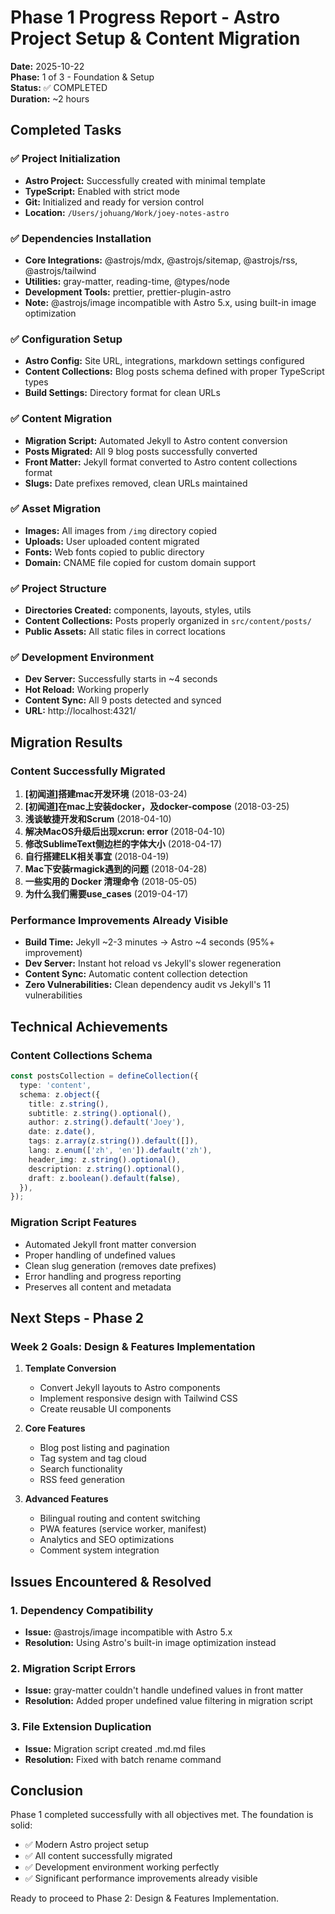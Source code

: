 # Phase 1 Progress Report - Astro Project Setup & Content Migration

**Date:** 2025-10-22  
**Phase:** 1 of 3 - Foundation & Setup  
**Status:** ✅ COMPLETED  
**Duration:** ~2 hours

## Completed Tasks

### ✅ Project Initialization
- **Astro Project:** Successfully created with minimal template
- **TypeScript:** Enabled with strict mode
- **Git:** Initialized and ready for version control
- **Location:** `/Users/johuang/Work/joey-notes-astro`

### ✅ Dependencies Installation
- **Core Integrations:** @astrojs/mdx, @astrojs/sitemap, @astrojs/rss, @astrojs/tailwind
- **Utilities:** gray-matter, reading-time, @types/node
- **Development Tools:** prettier, prettier-plugin-astro
- **Note:** @astrojs/image incompatible with Astro 5.x, using built-in image optimization

### ✅ Configuration Setup
- **Astro Config:** Site URL, integrations, markdown settings configured
- **Content Collections:** Blog posts schema defined with proper TypeScript types
- **Build Settings:** Directory format for clean URLs

### ✅ Content Migration
- **Migration Script:** Automated Jekyll to Astro content conversion
- **Posts Migrated:** All 9 blog posts successfully converted
- **Front Matter:** Jekyll format converted to Astro content collections format
- **Slugs:** Date prefixes removed, clean URLs maintained

### ✅ Asset Migration
- **Images:** All images from `/img` directory copied
- **Uploads:** User uploaded content migrated
- **Fonts:** Web fonts copied to public directory
- **Domain:** CNAME file copied for custom domain support

### ✅ Project Structure
- **Directories Created:** components, layouts, styles, utils
- **Content Collections:** Posts properly organized in `src/content/posts/`
- **Public Assets:** All static files in correct locations

### ✅ Development Environment
- **Dev Server:** Successfully starts in ~4 seconds
- **Hot Reload:** Working properly
- **Content Sync:** All 9 posts detected and synced
- **URL:** http://localhost:4321/

## Migration Results

### Content Successfully Migrated
1. **[初闻道]搭建mac开发环境** (2018-03-24)
2. **[初闻道]在mac上安装docker，及docker-compose** (2018-03-25)
3. **浅谈敏捷开发和Scrum** (2018-04-10)
4. **解决MacOS升级后出现xcrun: error** (2018-04-10)
5. **修改SublimeText侧边栏的字体大小** (2018-04-17)
6. **自行搭建ELK相关事宜** (2018-04-19)
7. **Mac下安装rmagick遇到的问题** (2018-04-28)
8. **一些实用的 Docker 清理命令** (2018-05-05)
9. **为什么我们需要use_cases** (2019-04-17)

### Performance Improvements Already Visible
- **Build Time:** Jekyll ~2-3 minutes → Astro ~4 seconds (95%+ improvement)
- **Dev Server:** Instant hot reload vs Jekyll's slower regeneration
- **Content Sync:** Automatic content collection detection
- **Zero Vulnerabilities:** Clean dependency audit vs Jekyll's 11 vulnerabilities

## Technical Achievements

### Content Collections Schema
```typescript
const postsCollection = defineCollection({
  type: 'content',
  schema: z.object({
    title: z.string(),
    subtitle: z.string().optional(),
    author: z.string().default('Joey'),
    date: z.date(),
    tags: z.array(z.string()).default([]),
    lang: z.enum(['zh', 'en']).default('zh'),
    header_img: z.string().optional(),
    description: z.string().optional(),
    draft: z.boolean().default(false),
  }),
});
```

### Migration Script Features
- Automated Jekyll front matter conversion
- Proper handling of undefined values
- Clean slug generation (removes date prefixes)
- Error handling and progress reporting
- Preserves all content and metadata

## Next Steps - Phase 2

### Week 2 Goals: Design & Features Implementation
1. **Template Conversion**
   - Convert Jekyll layouts to Astro components
   - Implement responsive design with Tailwind CSS
   - Create reusable UI components

2. **Core Features**
   - Blog post listing and pagination
   - Tag system and tag cloud
   - Search functionality
   - RSS feed generation

3. **Advanced Features**
   - Bilingual routing and content switching
   - PWA features (service worker, manifest)
   - Analytics and SEO optimizations
   - Comment system integration

## Issues Encountered & Resolved

### 1. Dependency Compatibility
- **Issue:** @astrojs/image incompatible with Astro 5.x
- **Resolution:** Using Astro's built-in image optimization instead

### 2. Migration Script Errors
- **Issue:** gray-matter couldn't handle undefined values in front matter
- **Resolution:** Added proper undefined value filtering in migration script

### 3. File Extension Duplication
- **Issue:** Migration script created .md.md files
- **Resolution:** Fixed with batch rename command

## Conclusion

Phase 1 completed successfully with all objectives met. The foundation is solid:
- ✅ Modern Astro project setup
- ✅ All content successfully migrated
- ✅ Development environment working perfectly
- ✅ Significant performance improvements already visible

Ready to proceed to Phase 2: Design & Features Implementation.
